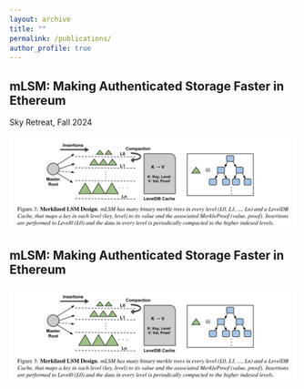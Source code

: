 ```yaml
---
layout: archive
title: ""
permalink: /publications/
author_profile: true
---
```



<h2>mLSM: Making Authenticated Storage Faster in Ethereum</h2> 
<p>
Sky Retreat, Fall 2024 <br>
</p>
<center>
  <a href="https://www.usenix.org/conference/hotstorage18/presentation/raju" target="_blank"><img src="../_publications/mlsm.jpg" style="width: 60vw"></a>
</center>

## mLSM: Making Authenticated Storage Faster in Ethereum
<p>
<a href="https://www.usenix.org/conference/hotstorage18/presentation/raju" target="_blank">
<img src="../_publications/mlsm.jpg" style="width: 60vw">
</a>
</p>

<!-- {% if author.googlescholar %}
  You can also find my articles on <u><a href="{{author.googlescholar}}">my Google Scholar profile</a>.</u>
{% endif %}

{% include base_path %}

{% for post in site.publications reversed %}
  {% include archive-single.html %}
{% endfor %} -->
